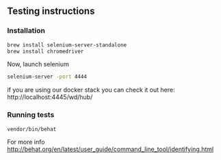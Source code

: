 ## Testing instructions

### Installation
```bash
brew install selenium-server-standalone
brew install chromedriver
```
Now, launch selenium
```bash
selenium-server -port 4444
```
if you are using our docker stack you can check it out here: http://localhost:4445/wd/hub/

### Running tests
```bash
vendor/bin/behat
```
For more info http://behat.org/en/latest/user_guide/command_line_tool/identifying.html
